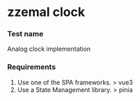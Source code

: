 # zzemal clock

### Test name

Analog clock implementation

### Requirements

1. Use one of the SPA frameworks. > vue3
2. Use a State Management library. > pinia
